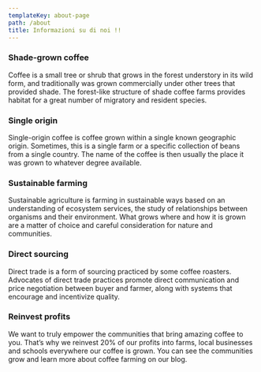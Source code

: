 ```yaml
---
templateKey: about-page
path: /about
title: Informazioni su di noi !!
---
```

### Shade-grown coffee
Coffee is a small tree or shrub that grows in the forest understory in its wild form, and traditionally was grown commercially under other trees that provided shade. The forest-like structure of shade coffee farms provides habitat for a great number of migratory and resident species.

### Single origin
Single-origin coffee is coffee grown within a single known geographic origin. Sometimes, this is a single farm or a specific collection of beans from a single country. The name of the coffee is then usually the place it was grown to whatever degree available.

### Sustainable farming
Sustainable agriculture is farming in sustainable ways based on an understanding of ecosystem services, the study of relationships between organisms and their environment. What grows where and how it is grown are a matter of choice and careful consideration for nature and communities.

### Direct sourcing
Direct trade is a form of sourcing practiced by some coffee roasters. Advocates of direct trade practices promote direct communication and price negotiation between buyer and farmer, along with systems that encourage and incentivize quality.

### Reinvest profits
We want to truly empower the communities that bring amazing coffee to you. That’s why we reinvest 20% of our profits into farms, local businesses and schools everywhere our coffee is grown. You can see the communities grow and learn more about coffee farming on our blog.
